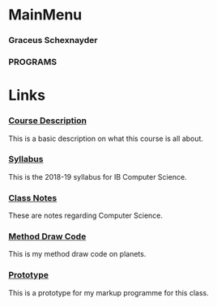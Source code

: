 # MainMenu
### Graceus Schexnayder

### PROGRAMS
# Links
### [Course Description](https://anonymous411.github.io/Course-Description.md/)
This is a basic description on what this course is all about.
### [Syllabus](https://anonymous411.github.io/Syllabus.md/)
This is the 2018-19 syllabus for IB Computer Science.
### [Class Notes](https://anonymous411.github.io/ClassNotes.md/)
These are notes regarding Computer Science.
### [Method Draw Code](https://anonymous411.github.io/MainMenu/method-draw.html)
This is my method draw code on planets.
### [Prototype](https://anonymous411.github.io/prototype/README.html)
This is a prototype for my markup programme for this class.
